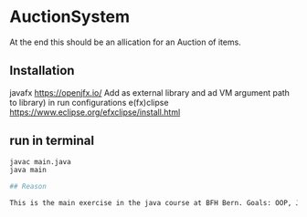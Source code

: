 # AuctionSystem

At the end this should be an allication for an Auction of items. 

## Installation

javafx https://openjfx.io/ 
Add as external library and ad VM argument path to library) in run configurations
e(fx)clipse https://www.eclipse.org/efxclipse/install.html 

## run in terminal

```bash
javac main.java
java main

## Reason

This is the main exercise in the java course at BFH Bern. Goals: OOP, Java FX and FXML.
